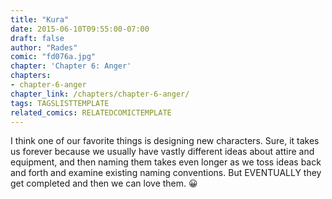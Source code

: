 ```yaml
---
title: "Kura"
date: 2015-06-10T09:55:00-07:00
draft: false
author: "Rades"
comic: "fd076a.jpg"
chapter: 'Chapter 6: Anger'
chapters:
- chapter-6-anger
chapter_link: /chapters/chapter-6-anger/
tags: TAGSLISTTEMPLATE
related_comics: RELATEDCOMICTEMPLATE
---
```


I think one of our favorite things is designing new characters. Sure, it takes us forever because we usually have vastly different ideas about attire and equipment, and then naming them takes even longer as we toss ideas back and forth and examine existing naming conventions. But EVENTUALLY they get completed and then we can love them.  😀

